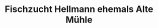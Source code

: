 ---
title: "Fischzucht Hellmann ehemals Alte Mühle"
url: /duelmen/fischzucht-hellmann-ehemals-alte-muehle/
shop: Fisch
---